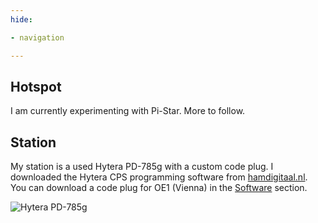 ```yaml
---
hide:

- navigation

---
```


## Hotspot

I am currently experimenting with Pi-Star. More to follow.

## Station

My station is a used Hytera PD-785g with a custom code plug. I downloaded the Hytera CPS programming software
from [hamdigitaal.nl](https://www.hamdigitaal.nl/hytera-software-1/). You can download a code plug for OE1 (Vienna) in
the [Software](/software/#code-plug) section.

![Hytera PD-785g](/images/hytera_pd785g_accessory.jpg)

